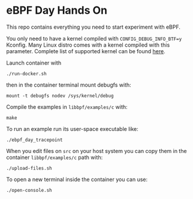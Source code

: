 # eBPF Day Hands On

This repo contains everything you need to start experiment with eBPF. 

You only need to have a kernel compiled with `CONFIG_DEBUG_INFO_BTF=y` Kconfig. Many Linux distro comes with a kernel compiled with this parameter. Complete list of supported kernel can be found [here](https://github.com/libbpf/libbpf?tab=readme-ov-file#bpf-co-re-compile-once--run-everywhere).

Launch container with
```
./run-docker.sh
```

then in the container terminal mount debugfs with:
```
mount -t debugfs nodev /sys/kernel/debug
```

Compile the examples in `libbpf/examples/c` with:
```
make
```

To run an example run its user-space executable like:
```
./ebpf_day_tracepoint
```

When you edit files on `src` on your host system you can copy them in the container `libbpf/examples/c` path with:
```
./upload-files.sh
```

To open a new terminal inside the container you can use:
```
./open-console.sh
```